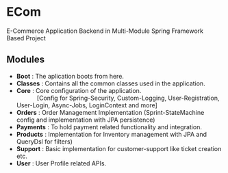 # ECom
E-Commerce Application Backend in Multi-Module Spring Framework Based Project

## Modules
- **Boot** : The aplication boots from here.
- **Classes** : Contains all the common classes used in the application.
- **Core** : Core configuration of the application.
<br> &nbsp; &nbsp; &nbsp; &nbsp; &nbsp; &nbsp; [Config for Spring-Security, Custom-Logging, User-Registration, User-Login, Async-Jobs, LoginContext and more]
- **Orders** : Order Management Implementation (Sprint-StateMachine config and implementation with JPA persistence)
- **Payments** : To hold payment related functionality and integration.
- **Products** : Implementation for Inventory management with JPA and QueryDsl for filters)
- **Support** : Basic implementation for customer-support like ticket creation etc.
- **User** : User Profile related APIs.
